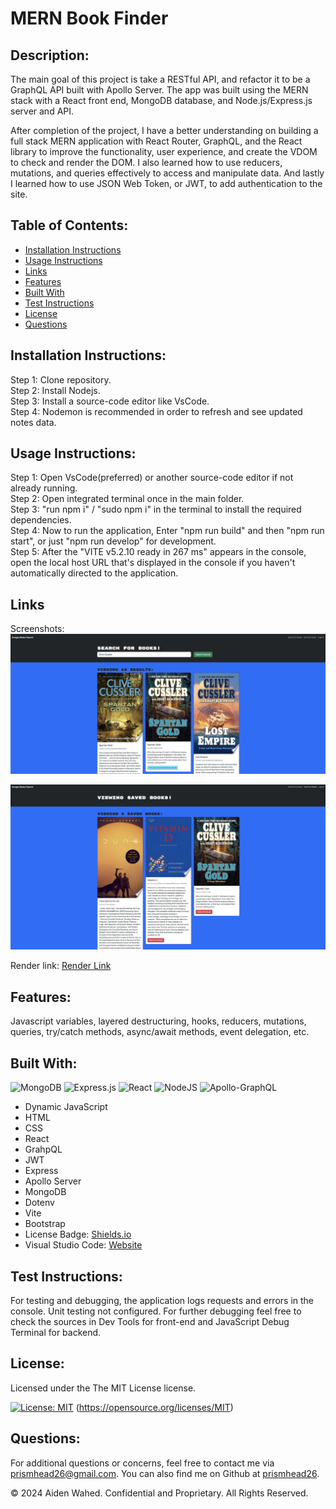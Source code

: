 # MERN Book Finder

## Description:

The main goal of this project is take a RESTful API, and refactor it to be a GraphQL API built with Apollo Server. The app was built using the MERN stack with a React front end, MongoDB database, and Node.js/Express.js server and API.

After completion of the project, I have a better understanding on building a full stack MERN application with React Router, GraphQL, and the React library to improve the functionality, user experience, and create the VDOM to check and render the DOM. I also learned how to use reducers, mutations, and queries effectively to access and manipulate data. And lastly I learned how to use JSON Web Token, or JWT, to add authentication to the site.

## Table of Contents:

- [Installation Instructions](#Installation-Instructions)
- [Usage Instructions](#Usage-Instructions)
- [Links](#Links)
- [Features](#Features)
- [Built With](#Built-With)
- [Test Instructions](#Test-Instructions)
- [License](#License)
- [Questions](#Questions)

## Installation Instructions:

Step 1: Clone repository.
<br>
Step 2: Install Nodejs.
<br>
Step 3: Install a source-code editor like VsCode.
<br>
Step 4: Nodemon is recommended in order to refresh and see updated notes data.

## Usage Instructions:

Step 1: Open VsCode(preferred) or another source-code editor if not already running.
<br>
Step 2: Open integrated terminal once in the main folder.
<br>
Step 3: "run npm i" / "sudo npm i" in the terminal to install the required dependencies.
<br>
Step 4: Now to run the application, Enter "npm run build" and then "npm run start", or just "npm run develop" for development.
<br>
Step 5: After the "VITE v5.2.10 ready in 267 ms" appears in the console, open the local host URL that's displayed in the console if you haven't automatically directed to the application.

## Links

Screenshots:
![searchPage](./Assets/images/searchPage.png)

![savePage](./Assets/images/savedBooks.png)

Render link:
[Render Link](https://mern-book-finder.onrender.com/)

## Features:

Javascript variables, layered destructuring, hooks, reducers, mutations, queries, try/catch methods, async/await methods, event delegation, etc.

## Built With:

![MongoDB](https://img.shields.io/badge/MongoDB-%234ea94b.svg?style=for-the-badge&logo=mongodb&logoColor=white)
![Express.js](https://img.shields.io/badge/express.js-%23404d59.svg?style=for-the-badge&logo=express&logoColor=%2361DAFB)
![React](https://img.shields.io/badge/react-%2320232a.svg?style=for-the-badge&logo=react&logoColor=%2361DAFB)
![NodeJS](https://img.shields.io/badge/node.js-6DA55F?style=for-the-badge&logo=node.js&logoColor=white)
![Apollo-GraphQL](https://img.shields.io/badge/-ApolloGraphQL-311C87?style=for-the-badge&logo=apollo-graphql)

- Dynamic JavaScript
- HTML
- CSS
- React
- GrahpQL
- JWT
- Express
- Apollo Server
- MongoDB
- Dotenv
- Vite
- Bootstrap
- License Badge: [Shields.io](https://shields.io/)
- Visual Studio Code: [Website](https://code.visualstudio.com/)

## Test Instructions:

For testing and debugging, the application logs requests and errors in the console. Unit testing not configured. For further debugging feel free to check the sources in Dev Tools for front-end and JavaScript Debug Terminal for backend.

## License:

Licensed under the The MIT License license.

[![License: MIT](https://img.shields.io/badge/License-MIT-yellow.svg)](https://opensource.org/licenses/MIT) (https://opensource.org/licenses/MIT)

## Questions:

For additional questions or concerns, feel free to contact me via [prismhead26@gmail.com](http://prismhead26@gmail.com).
You can also find me on Github at [prismhead26](https://github.com/prismhead26).

© 2024 Aiden Wahed. Confidential and Proprietary. All Rights Reserved.

